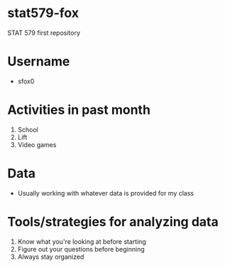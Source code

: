 # stat579-fox
STAT 579 first repository

# Username
- sfox0

# Activities in past month
1. School
2. Lift
3. Video games

# Data
- Usually working with whatever data is provided for my class

# Tools/strategies for analyzing data
1. Know what you're looking at before starting
2. Figure out your questions before beginning
3. Always stay organized
